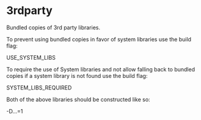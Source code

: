 3rdparty
========

Bundled copies of 3rd party libraries.

To prevent using bundled copies in favor of system libraries use the build flag:

USE_SYSTEM_LIBS

To require the use of System libraries and not allow falling back to bundled
copies if a system library is not found use the build flag:

SYSTEM_LIBS_REQUIRED

Both of the above libraries should be constructed like so:

-D...=1
